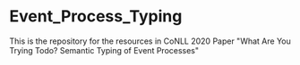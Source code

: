 # Event_Process_Typing
This is the repository for the resources in CoNLL 2020 Paper "What Are You Trying Todo? Semantic Typing of Event Processes"
